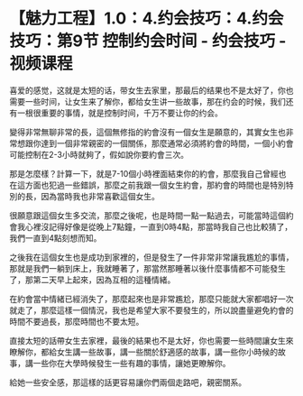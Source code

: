 # 【魅力工程】1.0：4.约会技巧：4.约会技巧：第9节 控制约会时间 - 约会技巧 - 视频课程

喜爱的感觉，这就是太短的话，带女生去家里，那最后的结果也不是太好了，你也需要一些时间，让女生来了解你，都给女生讲一些故事，那在约会的时候，我们还有一根很重要的事情，就是控制时间，千万不要让你的约会。

變得非常無聊非常的長，這個無修指的約會沒有一個女生是願意的，其實女生也非常想跟你達到一個非常親密的一個關係，那麼通常必須將約會的時間，一個小約會可能控制在2-3小時就夠了，假如說你要約會三次。

那是怎麼樣？計算一下，就是7-10個小時裡面結束你的約會，那麼我自己曾經也在這方面也犯過一些錯誤，那麼之前我跟一個女生約會，那約會的時間也是特別特別的長，因為當時我也非常喜歡這個女生。

很願意跟這個女生多交流，那麼之後呢，也是時間一點一點過去，可能當時這個約會我心裡沒記得好像是從晚上7點鐘，一直到0時4點，那當時我自己也比較猜了，我們一直到4點刻想而知。

之後我在這個女生也是成功到家裡的，但是發生了一件非常非常讓我尷尬的事情，那就是我們一躺到床上，我就睡著了，那當然那睡著以後什麼事情都不可能發生了，那第二天早上起來，因為互相的這種情緒。

在約會當中情緒已經消失了，那麼起來也是非常尷尬，那麼只能就大家都唱好一次就走了，那麼這樣一個情況，我也是希望大家不要發生的，所以說盡量避免約會的時間不要過長，那麼時間也不要太短。

直接太短的話帶女生去家裡，最後的結果也不是太好，你也需要一些時間讓女生來瞭解你，都給女生講一些故事，講一些關於舒適感的故事，講一些你小時候的故事，講一些你在大學時候發生一些有趣的事情，讓她更瞭解你。

給她一些安全感，那這樣的話更容易讓你們兩個走路吧，親密關系。
